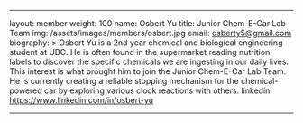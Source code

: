 ﻿---

layout: member
weight: 100
name: Osbert Yu
title: Junior Chem-E-Car Lab Team 
img: /assets/images/members/osbert.jpg
email: osberty5@gmail.com
biography: >
  Osbert Yu is a 2nd year chemical and biological engineering student at UBC. He is often found in the supermarket reading nutrition labels to discover the specific chemicals we are ingesting in our daily lives. This interest is what brought him to join the Junior Chem-E-Car Lab Team. He is currently creating a reliable stopping mechanism for the chemical-powered car by exploring various clock reactions with others. 
linkedin: https://www.linkedin.com/in/osbert-yu

---